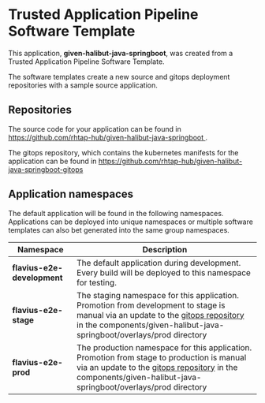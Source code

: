# Trusted Application Pipeline Software Template

This application, **given-halibut-java-springboot**, was created from a Trusted Application Pipeline Software Template.

The software templates create a new source and gitops deployment repositories with a sample source application. 

## Repositories

The source code for your application can be found in [https://github.com/rhtap-hub/given-halibut-java-springboot ](https://github.com/rhtap-hub/given-halibut-java-springboot ).
 
The gitops repository, which contains the kubernetes manifests for the application can be found in 
[https://github.com/rhtap-hub/given-halibut-java-springboot-gitops ](https://github.com/rhtap-hub/given-halibut-java-springboot-gitops ) 

## Application namespaces 

The default application will be found in the following namespaces. Applications can be deployed into unique namespaces or multiple software templates can also bet generated into the same group namespaces.  

|  Namespace   |  Description   |  
| -------- | -------- |   
| **flavius-e2e-development** | The default application during development. Every build will be deployed to this namespace for testing. | 
| **flavius-e2e-stage** | The staging namespace for this application. Promotion from development to stage is manual via an update to the [gitops repository](https://github.com/rhtap-hub/given-halibut-java-springboot-gitops ) in the components/given-halibut-java-springboot/overlays/prod directory |  
| **flavius-e2e-prod** | The production namespace for this application. Promotion from stage to production is manual via an update to the [gitops repository](https://github.com/rhtap-hub/given-halibut-java-springboot-gitops ) in the components/given-halibut-java-springboot/overlays/prod directory | 